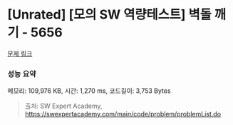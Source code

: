 # [Unrated] [모의 SW 역량테스트] 벽돌 깨기 - 5656 

[문제 링크](https://swexpertacademy.com/main/code/problem/problemDetail.do?contestProbId=AWXRQm6qfL0DFAUo) 

### 성능 요약

메모리: 109,976 KB, 시간: 1,270 ms, 코드길이: 3,753 Bytes



> 출처: SW Expert Academy, https://swexpertacademy.com/main/code/problem/problemList.do